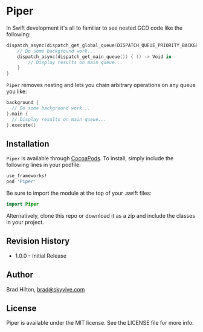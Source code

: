 # Piper
In Swift development it's all to familiar to see nested GCD code like the following:
```swift
dispatch_async(dispatch_get_global_queue(DISPATCH_QUEUE_PRIORITY_BACKGROUND, 0)) { () -> Void in
    // Do some background work...
    dispatch_async(dispatch_get_main_queue()) { () -> Void in
        // Display results on main queue...
    }
}
```
`Piper` removes nesting and lets you chain arbitrary operations on any queue you like:
```swift
background {
  // Do some background work...
}.main {
  // Display results on main queue...
}.execute()
```
## Installation

`Piper` is available through [CocoaPods](http://cocoapods.org). To install, simply include the following lines in your podfile:
```ruby
use_frameworks!
pod 'Piper'
```
Be sure to import the module at the top of your .swift files:
```swift
import Piper
```
Alternatively, clone this repo or download it as a zip and include the classes in your project.

## Revision History

* 1.0.0 - Initial Release

## Author

Brad Hilton, brad@skyvive.com

## License

Piper is available under the MIT license. See the LICENSE file for more info.


